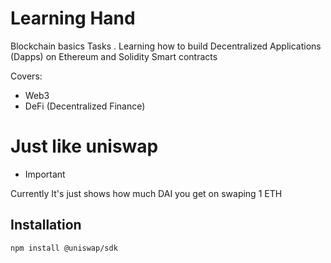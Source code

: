 # Learning Hand

Blockchain basics Tasks . Learning how to build Decentralized
Applications (Dapps) on Ethereum and Solidity Smart contracts

Covers:
* Web3
* DeFi (Decentralized Finance)

# Just like uniswap  

* Important

Currently It's just shows how much DAI you get on swaping 1 ETH

## Installation

```
npm install @uniswap/sdk

```
